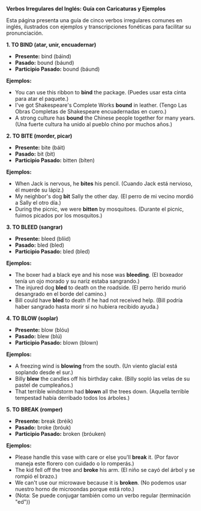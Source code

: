 

**Verbos Irregulares del Inglés: Guía con Caricaturas y Ejemplos**

Esta página presenta una guía de cinco verbos irregulares comunes en inglés, ilustrados con ejemplos y transcripciones fonéticas para facilitar su pronunciación.

**1. TO BIND (atar, unir, encuadernar)**

*   **Presente:** bind (báind)
*   **Pasado:** bound (báund)
*   **Participio Pasado:** bound (báund)

**Ejemplos:**

*   You can use this ribbon to **bind** the package. (Puedes usar esta cinta para atar el paquete.)
*   I've got Shakespeare's Complete Works **bound** in leather. (Tengo Las Obras Completas de Shakespeare encuadernadas en cuero.)
*   A strong culture has **bound** the Chinese people together for many years. (Una fuerte cultura ha unido al pueblo chino por muchos años.)

**2. TO BITE (morder, picar)**

*   **Presente:** bite (báit)
*   **Pasado:** bit (bit)
*   **Participio Pasado:** bitten (bíten)

**Ejemplos:**

*   When Jack is nervous, he **bites** his pencil. (Cuando Jack está nervioso, él muerde su lápiz.)
*   My neighbor's dog **bit** Sally the other day. (El perro de mi vecino mordió a Sally el otro día.)
*   During the picnic, we were **bitten** by mosquitoes. (Durante el picnic, fuimos picados por los mosquitos.)

**3. TO BLEED (sangrar)**

*   **Presente:** bleed (blíid)
*   **Pasado:** bled (bled)
*   **Participio Pasado:** bled (bled)

**Ejemplos:**

*   The boxer had a black eye and his nose was **bleeding**. (El boxeador tenía un ojo morado y su nariz estaba sangrando.)
*   The injured dog **bled** to death on the roadside. (El perro herido murió desangrado en el borde del camino.)
*   Bill could have **bled** to death if he had not received help. (Bill podría haber sangrado hasta morir si no hubiera recibido ayuda.)

**4. TO BLOW (soplar)**

*   **Presente:** blow (blóu)
*   **Pasado:** blew (blú)
*   **Participio Pasado:** blown (blown)

**Ejemplos:**

*   A freezing wind is **blowing** from the south. (Un viento glacial está soplando desde el sur.)
*   Billy **blew** the candles off his birthday cake. (Billy sopló las velas de su pastel de cumpleaños.)
*   That terrible windstorm had **blown** all the trees down. (Aquella terrible tempestad había derribado todos los árboles.)

**5. TO BREAK (romper)**

*   **Presente:** break (bréik)
*   **Pasado:** broke (bróuk)
*   **Participio Pasado:** broken (bróuken)

**Ejemplos:**

*   Please handle this vase with care or else you'll **break** it. (Por favor maneja este florero con cuidado o lo romperás.)
*   The kid fell off the tree and **broke** his arm. (El niño se cayó del árbol y se rompió el brazo.)
*   We can't use our microwave because it is **broken**. (No podemos usar nuestro horno de microondas porque está roto.)
*   (Nota: Se puede conjugar también como un verbo regular (terminación "ed"))

